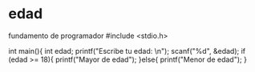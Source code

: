 # edad
fundamento de programador
#include <stdio.h>

int main(){
  int edad;
      printf("Escribe tu edad: \n");
  scanf("%d", &edad);
   if (edad >= 18){
     printf("Mayor de edad");
     }else{
     printf("Menor de edad");
     }
